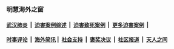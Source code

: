 
### 明慧海外之窗

####  [武汉肺炎](indexes/365.md?t=01022300) &nbsp;|&nbsp;  [迫害案例综述](indexes/328.md?t=01022300) &nbsp;|&nbsp; [迫害致死案例](indexes/277.md?t=01022300)  &nbsp;|&nbsp; [更多迫害案例](indexes/81.md?t=01022300)  &nbsp;|&nbsp; 
####  [时事评论](indexes/251.md?t=01022300) &nbsp;|&nbsp; [海外简讯](indexes/245.md?t=01022300)&nbsp;|&nbsp;  [社会支持](indexes/140.md?t=01022300) &nbsp;|&nbsp; [褒奖决议](indexes/282.md?t=01022300) &nbsp;|&nbsp; [社区报道](indexes/91.md?t=01022300)  &nbsp;|&nbsp; [天人之间](indexes/78.md?t=01022300) 


